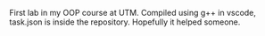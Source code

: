 First lab in my OOP course at UTM.
Compiled using g++ in vscode, task.json is inside the repository.
Hopefully it helped someone.

